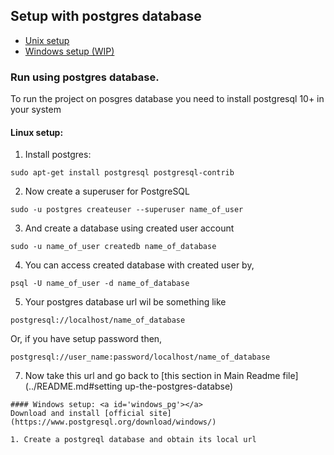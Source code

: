 ## Setup with postgres database

  * [Unix setup](#unix_pg)
  * [Windows setup (WIP)](#windows_pg)

### Run using postgres database. <a id='pg'></a>
To run the project on posgres database you need to install postgresql 10+ in your system

#### Linux setup: <a id='unix_pg'></a>
1. Install postgres:

```
sudo apt-get install postgresql postgresql-contrib
```

2. Now create a superuser for PostgreSQL

```
sudo -u postgres createuser --superuser name_of_user
```

3. And create a database using created user account

```
sudo -u name_of_user createdb name_of_database
```

4. You can access created database with created user by,

```
psql -U name_of_user -d name_of_database
```

5. Your postgres database url wil be something like

```
postgresql://localhost/name_of_database
```
Or, if you have setup password then,

```
postgresql://user_name:password/localhost/name_of_database
```

7. Now take this url and go back to [this section in Main Readme file](../README.md#setting up-the-postgres-databse)

```
#### Windows setup: <a id='windows_pg'></a>
Download and install [official site](https://www.postgresql.org/download/windows/)

1. Create a postgreql database and obtain its local url
